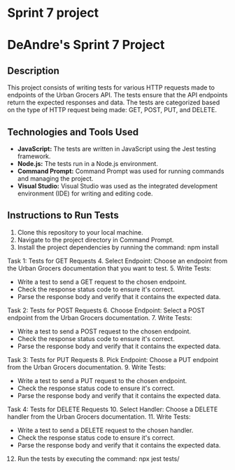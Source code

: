 # Sprint 7 project
# DeAndre's Sprint 7 Project

## Description
This project consists of writing tests for various HTTP requests made to endpoints of the Urban Grocers API. The tests ensure that the API endpoints return the expected responses and data. The tests are categorized based on the type of HTTP request being made: GET, POST, PUT, and DELETE.

## Technologies and Tools Used
- **JavaScript:** The tests are written in JavaScript using the Jest testing framework.
- **Node.js:** The tests run in a Node.js environment.
- **Command Prompt:** Command Prompt was used for running commands and managing the project.
- **Visual Studio:** Visual Studio was used as the integrated development environment (IDE) for writing and editing code.

## Instructions to Run Tests
1. Clone this repository to your local machine.
2. Navigate to the project directory in Command Prompt.
3. Install the project dependencies by running the command: npm install

Task 1: Tests for GET Requests
4. Select Endpoint: Choose an endpoint from the Urban Grocers documentation that you want to test.
5. Write Tests:
   - Write a test to send a GET request to the chosen endpoint.
   - Check the response status code to ensure it's correct.
   - Parse the response body and verify that it contains the expected data.

Task 2: Tests for POST Requests
6. Choose Endpoint: Select a POST endpoint from the Urban Grocers documentation.
7. Write Tests:
   - Write a test to send a POST request to the chosen endpoint.
   - Check the response status code to ensure it's correct.
   - Parse the response body and verify that it contains the expected data.

Task 3: Tests for PUT Requests
8. Pick Endpoint: Choose a PUT endpoint from the Urban Grocers documentation.
9. Write Tests:
   - Write a test to send a PUT request to the chosen endpoint.
   - Check the response status code to ensure it's correct.
   - Parse the response body and verify that it contains the expected data.

Task 4: Tests for DELETE Requests
10. Select Handler: Choose a DELETE handler from the Urban Grocers documentation.
11. Write Tests:
   - Write a test to send a DELETE request to the chosen handler.
   - Check the response status code to ensure it's correct.
   - Parse the response body and verify that it contains the expected data.


12. Run the tests by executing the command: npx jest tests/
